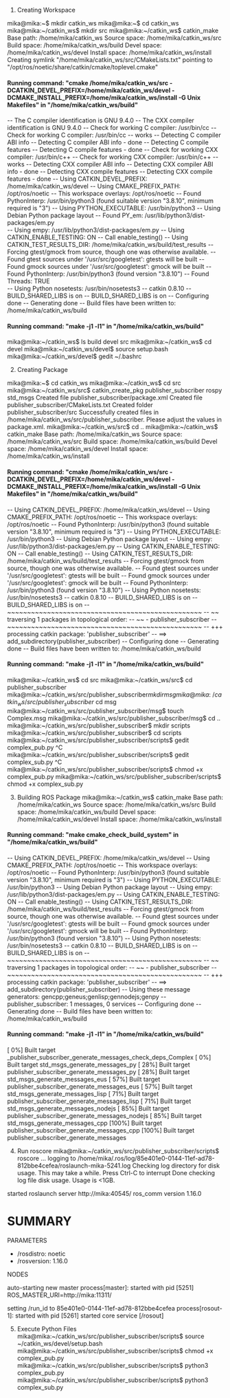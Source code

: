 1. Creating Workspace

mika@mika:~$ mkdir catkin_ws
mika@mika:~$ cd catkin_ws
mika@mika:~/catkin_ws$ mkdir src
mika@mika:~/catkin_ws$ catkin_make
Base path: /home/mika/catkin_ws
Source space: /home/mika/catkin_ws/src
Build space: /home/mika/catkin_ws/build
Devel space: /home/mika/catkin_ws/devel
Install space: /home/mika/catkin_ws/install
Creating symlink "/home/mika/catkin_ws/src/CMakeLists.txt" pointing to "/opt/ros/noetic/share/catkin/cmake/toplevel.cmake"
####
#### Running command: "cmake /home/mika/catkin_ws/src -DCATKIN_DEVEL_PREFIX=/home/mika/catkin_ws/devel -DCMAKE_INSTALL_PREFIX=/home/mika/catkin_ws/install -G Unix Makefiles" in "/home/mika/catkin_ws/build"
####
-- The C compiler identification is GNU 9.4.0
-- The CXX compiler identification is GNU 9.4.0
-- Check for working C compiler: /usr/bin/cc
-- Check for working C compiler: /usr/bin/cc -- works
-- Detecting C compiler ABI info
-- Detecting C compiler ABI info - done
-- Detecting C compile features
-- Detecting C compile features - done
-- Check for working CXX compiler: /usr/bin/c++
-- Check for working CXX compiler: /usr/bin/c++ -- works
-- Detecting CXX compiler ABI info
-- Detecting CXX compiler ABI info - done
-- Detecting CXX compile features
-- Detecting CXX compile features - done
-- Using CATKIN_DEVEL_PREFIX: /home/mika/catkin_ws/devel
-- Using CMAKE_PREFIX_PATH: /opt/ros/noetic
-- This workspace overlays: /opt/ros/noetic
-- Found PythonInterp: /usr/bin/python3 (found suitable version "3.8.10", minimum required is "3") 
-- Using PYTHON_EXECUTABLE: /usr/bin/python3
-- Using Debian Python package layout
-- Found PY_em: /usr/lib/python3/dist-packages/em.py  
-- Using empy: /usr/lib/python3/dist-packages/em.py
-- Using CATKIN_ENABLE_TESTING: ON
-- Call enable_testing()
-- Using CATKIN_TEST_RESULTS_DIR: /home/mika/catkin_ws/build/test_results
-- Forcing gtest/gmock from source, though one was otherwise available.
-- Found gtest sources under '/usr/src/googletest': gtests will be built
-- Found gmock sources under '/usr/src/googletest': gmock will be built
-- Found PythonInterp: /usr/bin/python3 (found version "3.8.10") 
-- Found Threads: TRUE  
-- Using Python nosetests: /usr/bin/nosetests3
-- catkin 0.8.10
-- BUILD_SHARED_LIBS is on
-- BUILD_SHARED_LIBS is on
-- Configuring done
-- Generating done
-- Build files have been written to: /home/mika/catkin_ws/build
####
#### Running command: "make -j1 -l1" in "/home/mika/catkin_ws/build"
####
mika@mika:~/catkin_ws$ ls
build  devel  src
mika@mika:~/catkin_ws$ cd devel
mika@mika:~/catkin_ws/devel$ source setup.bash
mika@mika:~/catkin_ws/devel$ gedit ~/.bashrc

2. Creating Package
   
mika@mika:~$ cd catkin_ws
mika@mika:~/catkin_ws$ cd src
mika@mika:~/catkin_ws/src$ catkin_create_pkg publisher_subscriber rospy std_msgs
Created file publisher_subscriber/package.xml
Created file publisher_subscriber/CMakeLists.txt
Created folder publisher_subscriber/src
Successfully created files in /home/mika/catkin_ws/src/publisher_subscriber. Please adjust the values in package.xml.
mika@mika:~/catkin_ws/src$ cd ..
mika@mika:~/catkin_ws$ catkin_make
Base path: /home/mika/catkin_ws
Source space: /home/mika/catkin_ws/src
Build space: /home/mika/catkin_ws/build
Devel space: /home/mika/catkin_ws/devel
Install space: /home/mika/catkin_ws/install
####
#### Running command: "cmake /home/mika/catkin_ws/src -DCATKIN_DEVEL_PREFIX=/home/mika/catkin_ws/devel -DCMAKE_INSTALL_PREFIX=/home/mika/catkin_ws/install -G Unix Makefiles" in "/home/mika/catkin_ws/build"
####
-- Using CATKIN_DEVEL_PREFIX: /home/mika/catkin_ws/devel
-- Using CMAKE_PREFIX_PATH: /opt/ros/noetic
-- This workspace overlays: /opt/ros/noetic
-- Found PythonInterp: /usr/bin/python3 (found suitable version "3.8.10", minimum required is "3") 
-- Using PYTHON_EXECUTABLE: /usr/bin/python3
-- Using Debian Python package layout
-- Using empy: /usr/lib/python3/dist-packages/em.py
-- Using CATKIN_ENABLE_TESTING: ON
-- Call enable_testing()
-- Using CATKIN_TEST_RESULTS_DIR: /home/mika/catkin_ws/build/test_results
-- Forcing gtest/gmock from source, though one was otherwise available.
-- Found gtest sources under '/usr/src/googletest': gtests will be built
-- Found gmock sources under '/usr/src/googletest': gmock will be built
-- Found PythonInterp: /usr/bin/python3 (found version "3.8.10") 
-- Using Python nosetests: /usr/bin/nosetests3
-- catkin 0.8.10
-- BUILD_SHARED_LIBS is on
-- BUILD_SHARED_LIBS is on
-- ~~~~~~~~~~~~~~~~~~~~~~~~~~~~~~~~~~~~~~~~~~~~~~~~~
-- ~~  traversing 1 packages in topological order:
-- ~~  - publisher_subscriber
-- ~~~~~~~~~~~~~~~~~~~~~~~~~~~~~~~~~~~~~~~~~~~~~~~~~
-- +++ processing catkin package: 'publisher_subscriber'
-- ==> add_subdirectory(publisher_subscriber)
-- Configuring done
-- Generating done
-- Build files have been written to: /home/mika/catkin_ws/build
####
#### Running command: "make -j1 -l1" in "/home/mika/catkin_ws/build"
####
mika@mika:~/catkin_ws$ cd src
mika@mika:~/catkin_ws/src$ cd publisher_subscriber
mika@mika:~/catkin_ws/src/publisher_subscriber$mkdir msg
mika@mika:~/catkin_ws/src/publisher_subscriber$ cd msg
mika@mika:~/catkin_ws/src/publisher_subscriber/msg$ touch Complex.msg
mika@mika:~/catkin_ws/src/publisher_subscriber/msg$ cd ..
mika@mika:~/catkin_ws/src/publisher_subscriber$ mkdir scripts
mika@mika:~/catkin_ws/src/publisher_subscriber$ cd scripts
mika@mika:~/catkin_ws/src/publisher_subscriber/scripts$ gedit complex_pub.py
^C
mika@mika:~/catkin_ws/src/publisher_subscriber/scripts$ gedit complex_sub.py
^C
mika@mika:~/catkin_ws/src/publisher_subscriber/scripts$ chmod +x complex_pub.py
mika@mika:~/catkin_ws/src/publisher_subscriber/scripts$ chmod +x complex_sub.py

3. Building ROS Package
mika@mika:~/catkin_ws$ catkin_make
Base path: /home/mika/catkin_ws
Source space: /home/mika/catkin_ws/src
Build space: /home/mika/catkin_ws/build
Devel space: /home/mika/catkin_ws/devel
Install space: /home/mika/catkin_ws/install
####
#### Running command: "make cmake_check_build_system" in "/home/mika/catkin_ws/build"
####
-- Using CATKIN_DEVEL_PREFIX: /home/mika/catkin_ws/devel
-- Using CMAKE_PREFIX_PATH: /opt/ros/noetic
-- This workspace overlays: /opt/ros/noetic
-- Found PythonInterp: /usr/bin/python3 (found suitable version "3.8.10", minimum required is "3") 
-- Using PYTHON_EXECUTABLE: /usr/bin/python3
-- Using Debian Python package layout
-- Using empy: /usr/lib/python3/dist-packages/em.py
-- Using CATKIN_ENABLE_TESTING: ON
-- Call enable_testing()
-- Using CATKIN_TEST_RESULTS_DIR: /home/mika/catkin_ws/build/test_results
-- Forcing gtest/gmock from source, though one was otherwise available.
-- Found gtest sources under '/usr/src/googletest': gtests will be built
-- Found gmock sources under '/usr/src/googletest': gmock will be built
-- Found PythonInterp: /usr/bin/python3 (found version "3.8.10") 
-- Using Python nosetests: /usr/bin/nosetests3
-- catkin 0.8.10
-- BUILD_SHARED_LIBS is on
-- BUILD_SHARED_LIBS is on
-- ~~~~~~~~~~~~~~~~~~~~~~~~~~~~~~~~~~~~~~~~~~~~~~~~~
-- ~~  traversing 1 packages in topological order:
-- ~~  - publisher_subscriber
-- ~~~~~~~~~~~~~~~~~~~~~~~~~~~~~~~~~~~~~~~~~~~~~~~~~
-- +++ processing catkin package: 'publisher_subscriber'
-- ==> add_subdirectory(publisher_subscriber)
-- Using these message generators: gencpp;geneus;genlisp;gennodejs;genpy
-- publisher_subscriber: 1 messages, 0 services
-- Configuring done
-- Generating done
-- Build files have been written to: /home/mika/catkin_ws/build
####
#### Running command: "make -j1 -l1" in "/home/mika/catkin_ws/build"
####
[  0%] Built target _publisher_subscriber_generate_messages_check_deps_Complex
[  0%] Built target std_msgs_generate_messages_py
[ 28%] Built target publisher_subscriber_generate_messages_py
[ 28%] Built target std_msgs_generate_messages_eus
[ 57%] Built target publisher_subscriber_generate_messages_eus
[ 57%] Built target std_msgs_generate_messages_lisp
[ 71%] Built target publisher_subscriber_generate_messages_lisp
[ 71%] Built target std_msgs_generate_messages_nodejs
[ 85%] Built target publisher_subscriber_generate_messages_nodejs
[ 85%] Built target std_msgs_generate_messages_cpp
[100%] Built target publisher_subscriber_generate_messages_cpp
[100%] Built target publisher_subscriber_generate_messages

4. Run roscore
mika@mika:~/catkin_ws/src/publisher_subscriber/scripts$ roscore
... logging to /home/mika/.ros/log/85e401e0-0144-11ef-ad78-812bbe4cefea/roslaunch-mika-5241.log
Checking log directory for disk usage. This may take a while.
Press Ctrl-C to interrupt
Done checking log file disk usage. Usage is <1GB.

started roslaunch server http://mika:40545/
ros_comm version 1.16.0


SUMMARY
========

PARAMETERS
 * /rosdistro: noetic
 * /rosversion: 1.16.0

NODES

auto-starting new master
process[master]: started with pid [5251]
ROS_MASTER_URI=http://mika:11311/

setting /run_id to 85e401e0-0144-11ef-ad78-812bbe4cefea
process[rosout-1]: started with pid [5261]
started core service [/rosout]

5. Execute Python Files
mika@mika:~/catkin_ws/src/publisher_subscriber/scripts$ source ~/catkin_ws/devel/setup.bash
mika@mika:~/catkin_ws/src/publisher_subscriber/scripts$ chmod +x complex_pub.py
mika@mika:~/catkin_ws/src/publisher_subscriber/scripts$ python3 complex_pub.py
mika@mika:~/catkin_ws/src/publisher_subscriber/scripts$ python3 complex_sub.py

